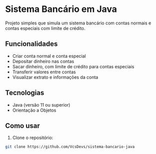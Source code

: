 # Sistema Bancário em Java

Projeto simples que simula um sistema bancário com contas normais e contas especiais com limite de crédito.

## Funcionalidades

- Criar conta normal e conta especial
- Depositar dinheiro nas contas
- Sacar dinheiro, com limite de crédito para contas especiais
- Transferir valores entre contas
- Visualizar extrato e informações da conta

## Tecnologias

- Java (versão 11 ou superior)
- Orientação a Objetos

## Como usar

1. Clone o repositório:

```bash
git clone https://github.com/VcsDevs/sistema-bancario-java
